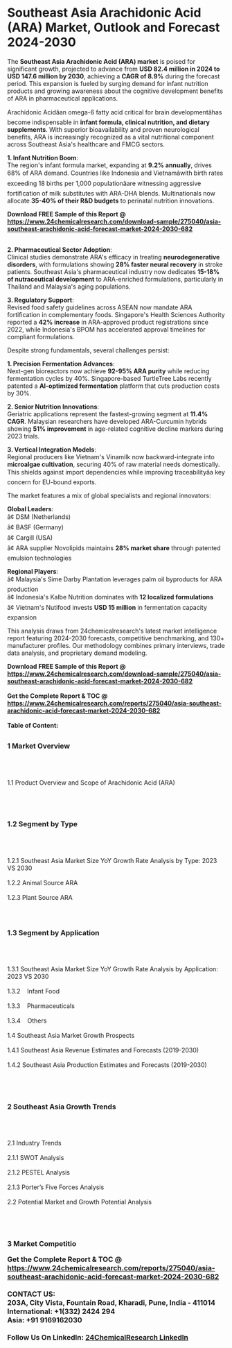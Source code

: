 <h1>Southeast Asia Arachidonic Acid (ARA) Market, Outlook and Forecast 2024-2030</h1><p>The <strong>Southeast Asia Arachidonic Acid (ARA) market</strong> is poised for significant growth, projected to advance from <strong>USD 82.4 million in 2024 to USD 147.6 million by 2030</strong>, achieving a <strong>CAGR of 8.9%</strong> during the forecast period. This expansion is fueled by surging demand for infant nutrition products and growing awareness about the cognitive development benefits of ARA in pharmaceutical applications.</p><p>Arachidonic Acidâan omega-6 fatty acid critical for brain developmentâhas become indispensable in <strong>infant formula, clinical nutrition, and dietary supplements</strong>. With superior bioavailability and proven neurological benefits, ARA is increasingly recognized as a vital nutritional component across Southeast Asia's healthcare and FMCG sectors.</p><p><strong>1. Infant Nutrition Boom</strong>:<br>
The region's infant formula market, expanding at <strong>9.2% annually</strong>, drives 68% of ARA demand. Countries like Indonesia and Vietnamâwith birth rates exceeding 18 births per 1,000 populationâare witnessing aggressive fortification of milk substitutes with ARA-DHA blends. Multinationals now allocate <strong>35-40% of their R&amp;D budgets</strong> to perinatal nutrition innovations.</p><div><b>Download FREE Sample of this Report @ 
            <a href="https://www.24chemicalresearch.com/download-sample/275040/asia-southeast-arachidonic-acid-forecast-market-2024-2030-682">
            https://www.24chemicalresearch.com/download-sample/275040/asia-southeast-arachidonic-acid-forecast-market-2024-2030-682</a></b></div><br><p><strong>2. Pharmaceutical Sector Adoption</strong>:<br>
Clinical studies demonstrate ARA's efficacy in treating <strong>neurodegenerative disorders</strong>, with formulations showing <strong>28% faster neural recovery</strong> in stroke patients. Southeast Asia's pharmaceutical industry now dedicates <strong>15-18% of nutraceutical development</strong> to ARA-enriched formulations, particularly in Thailand and Malaysia's aging populations.</p><p><strong>3. Regulatory Support</strong>:<br>
Revised food safety guidelines across ASEAN now mandate ARA fortification in complementary foods. Singapore's Health Sciences Authority reported a <strong>42% increase</strong> in ARA-approved product registrations since 2022, while Indonesia's BPOM has accelerated approval timelines for compliant formulations.</p><p>Despite strong fundamentals, several challenges persist:</p><p><strong>1. Precision Fermentation Advances</strong>:<br>
Next-gen bioreactors now achieve <strong>92-95% ARA purity</strong> while reducing fermentation cycles by 40%. Singapore-based TurtleTree Labs recently patented a <strong>AI-optimized fermentation</strong> platform that cuts production costs by 30%.</p><p><strong>2. Senior Nutrition Innovations</strong>:<br>
Geriatric applications represent the fastest-growing segment at <strong>11.4% CAGR</strong>. Malaysian researchers have developed ARA-Curcumin hybrids showing <strong>51% improvement</strong> in age-related cognitive decline markers during 2023 trials.</p><p><strong>3. Vertical Integration Models</strong>:<br>
Regional producers like Vietnam's Vinamilk now backward-integrate into <strong>microalgae cultivation</strong>, securing 40% of raw material needs domestically. This shields against import dependencies while improving traceabilityâa key concern for EU-bound exports.</p><p>The market features a mix of global specialists and regional innovators:</p><p><strong>Global Leaders</strong>:<br>
â¢ DSM (Netherlands)<br>
â¢ BASF (Germany)<br>
â¢ Cargill (USA)<br>
â¢ ARA supplier Novolipids maintains <strong>28% market share</strong> through patented emulsion technologies</p><p><strong>Regional Players</strong>:<br>
â¢ Malaysia's Sime Darby Plantation leverages palm oil byproducts for ARA production<br>
â¢ Indonesia's Kalbe Nutrition dominates with <strong>12 localized formulations</strong><br>
â¢ Vietnam's Nutifood invests <strong>USD 15 million</strong> in fermentation capacity expansion</p><p>This analysis draws from 24chemicalresearch's latest market intelligence report featuring 2024-2030 forecasts, competitive benchmarking, and 130+ manufacturer profiles. Our methodology combines primary interviews, trade data analysis, and proprietary demand modeling.</p><div><b>Download FREE Sample of this Report @ 
            <a href="https://www.24chemicalresearch.com/download-sample/275040/asia-southeast-arachidonic-acid-forecast-market-2024-2030-682">
            https://www.24chemicalresearch.com/download-sample/275040/asia-southeast-arachidonic-acid-forecast-market-2024-2030-682</a></b></div><br><div><b>Get the Complete Report & TOC @ 
            <a href="https://www.24chemicalresearch.com/reports/275040/asia-southeast-arachidonic-acid-forecast-market-2024-2030-682">
            https://www.24chemicalresearch.com/reports/275040/asia-southeast-arachidonic-acid-forecast-market-2024-2030-682</a></b></div><br>
            <b>Table of Content:</b><p><h2><span style="font-size:16px"><strong>1 Market Overview&nbsp;&nbsp; &nbsp;</strong></span></h2><br />
<br />
<p>1.1 Product Overview and Scope of Arachidonic Acid (ARA)&nbsp;</p><br />
<br />
<h2><strong><span style="font-size:16px">1.2 Segment by Type&nbsp;&nbsp; &nbsp;</span></strong></h2><br />
<br />
<p>1.2.1 Southeast Asia Market Size YoY Growth Rate Analysis by Type: 2023 VS 2030&nbsp;&nbsp; &nbsp;<br /><br />
1.2.2 Animal Source ARA&nbsp;&nbsp; &nbsp;<br /><br />
1.2.3 Plant Source ARA<br /><br />
<br />
<h2><span style="font-size:16px"><strong>1.3 Segment by Application&nbsp;&nbsp;</strong></span></h2><br />
<br />
<p>1.3.1 Southeast Asia Market Size YoY Growth Rate Analysis by Application: 2023 VS 2030&nbsp;&nbsp; &nbsp;<br /><br />
1.3.2&nbsp;&nbsp; &nbsp;Infant Food<br /><br />
1.3.3&nbsp;&nbsp; &nbsp;Pharmaceuticals<br /><br />
1.3.4&nbsp;&nbsp; &nbsp;Others<br /><br />
1.4 Southeast Asia Market Growth Prospects&nbsp;&nbsp; &nbsp;<br /><br />
1.4.1 Southeast Asia Revenue Estimates and Forecasts (2019-2030)&nbsp;&nbsp; &nbsp;<br /><br />
1.4.2 Southeast Asia Production Estimates and Forecasts (2019-2030)&nbsp;&nbsp;</p><br />
<br />
<h2><span style="font-size:16px"><strong>2 Southeast Asia Growth Trends&nbsp;&nbsp; &nbsp;</strong></span></h2><br />
<br />
<p>2.1 Industry Trends&nbsp;&nbsp; &nbsp;<br /><br />
2.1.1 SWOT Analysis&nbsp;&nbsp; &nbsp;<br /><br />
2.1.2 PESTEL Analysis&nbsp;&nbsp; &nbsp;<br /><br />
2.1.3 Porter&rsquo;s Five Forces Analysis&nbsp;&nbsp; &nbsp;<br /><br />
2.2 Potential Market and Growth Potential Analysis&nbsp;&nbsp; &nbsp;</p><br />
<br />
<h2><span style="font-size:16px"><strong>3 Market Competitio</p><div><b>Get the Complete Report & TOC @ 
            <a href="https://www.24chemicalresearch.com/reports/275040/asia-southeast-arachidonic-acid-forecast-market-2024-2030-682">
            https://www.24chemicalresearch.com/reports/275040/asia-southeast-arachidonic-acid-forecast-market-2024-2030-682</a></b></div><br><b>CONTACT US:</b><br>
            203A, City Vista, Fountain Road, Kharadi, Pune, India - 411014<br>
            International: +1(332) 2424 294<br>
            Asia: +91 9169162030 <br><br>
            Follow Us On LinkedIn: <a href="https://www.linkedin.com/company/24chemicalresearch/">24ChemicalResearch LinkedIn</a>
